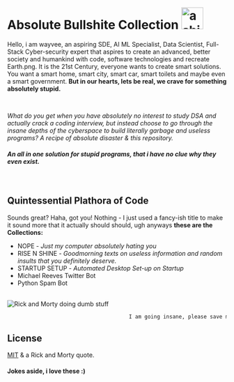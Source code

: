 # Absolute Bullshite Collection <img src="https://media.giphy.com/media/W4tf7M2R7jUC9YjFcG/giphy.gif" width="50" alt="a shit image">

Hello, i am wayvee, an aspiring SDE, AI ML Specialist, Data Scientist, Full-Stack Cyber-security expert that aspires to create an advanced, better society and humankind with code, software technologies and recreate Earth.png. It is the 21st Century, everyone wants to create smart solutions. You want a smart home, smart city, smart car, smart toilets and maybe even a smart government. <b> But in our hearts, lets be real, we crave for something absolutely stupid.  </b>

<br>

<i> What do you get when you have absolutely no interest to study DSA and actually crack a coding interview, but instead choose to go through the insane depths of the cyberspace to build literally garbage and useless programs? A recipe of absolute disaster & this repository. 

</i>
<h5> An all in one solution for stupid programs, that i have no clue why they even exist. </h5>
<br>



## Quintessential Plathora of Code 


Sounds great? Haha, got you! Nothing - I just used a  fancy-ish title to make it sound more that it actually should should, ugh anyways <b>these are the Collections:</b>

- NOPE - <i> Just my computer absolutely hating you </i>
- RISE N SHINE - <i> Goodmorning texts on useless information and random insults that you definitely deserve. </i>
- STARTUP SETUP - <i>Automated Desktop Set-up on Startup</i>
- Michael Reeves Twitter Bot
- Python Spam Bot

<br>

<img src="https://media.giphy.com/media/l378BzHA5FwWFXVSg/giphy.gif?cid=790b7611262370f494c51d59ab5ea9ae3b78c5a85c7d8f95&rid=giphy.gif&ct=g" alt="Rick and Morty doing dumb stuff" style="">

```bash
                                       I am going insane, please save me!
  ``` 
 

## License
[MIT](https://choosealicense.com/licenses/mit/)
& a Rick and Morty quote.

#### Jokes aside, i love these :)
